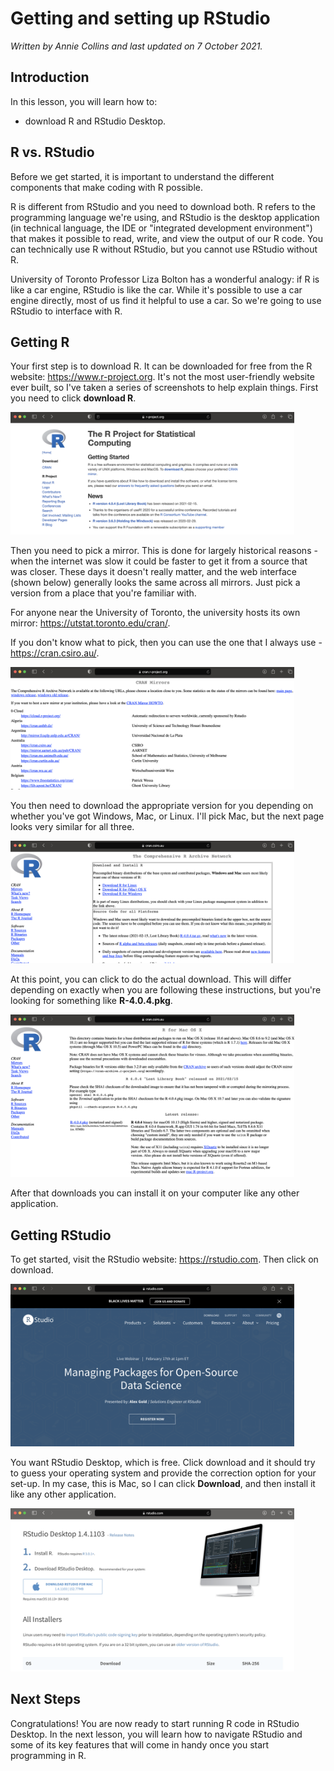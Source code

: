 


# Getting and setting up RStudio

*Written by Annie Collins and last updated on 7 October 2021.*

## Introduction

In this lesson, you will learn how to:

- download R and RStudio Desktop.

## R vs. RStudio

Before we get started, it is important to understand the different components that make coding with R possible. 

R is different from RStudio and you need to download both. R refers to the programming language we're using, and RStudio is the desktop application (in technical language, the IDE or "integrated development environment") that makes it possible to read, write, and view the output of our R code. You can technically use R without RStudio, but you cannot use RStudio without R.

University of Toronto Professor Liza Bolton has a wonderful analogy: if R is like a car engine, RStudio is like the car. While it's possible to use a car engine directly, most of us find it helpful to use a car. So we're going to use RStudio to interface with R.

## Getting R

Your first step is to download R. It can be downloaded for free from the R website: https://www.r-project.org. It's not the most user-friendly website ever built, so I've taken a series of screenshots to help explain things. First you need to click **download R**. 

<img src="images/01-getting_started_1.png" width="90%" />

Then you need to pick a mirror. This is done for largely historical reasons - when the internet was slow it could be faster to get it from a source that was closer. These days it doesn't really matter, and the web interface (shown below) generally looks the same across all mirrors. Just pick a version from a place that you're familiar with. 

For anyone near the University of Toronto, the university hosts its own mirror: https://utstat.toronto.edu/cran/.

If you don't know what to pick, then you can use the one that I always use - https://cran.csiro.au/. 

<img src="images/01-getting_started_2.png" width="90%" />

You then need to download the appropriate version for you depending on whether you've got Windows, Mac, or Linux. I'll pick Mac, but the next page looks very similar for all three. 

<img src="images/01-getting_started_3.png" width="90%" />

At this point, you can click to do the actual download. This will differ depending on exactly when you are following these instructions, but you're looking for something like **R-4.0.4.pkg**.

<img src="images/01-getting_started_4.png" width="90%" />

After that downloads you can install it on your computer like any other application.

## Getting RStudio

To get started, visit the RStudio website: https://rstudio.com. Then click on download. 

<img src="images/01-getting_started_6.png" width="90%" />

You want RStudio Desktop, which is free. Click download and it should try to guess your operating system and provide the correction option for your set-up. In my case, this is Mac, so I can click **Download**, and then install it like any other application.

<img src="images/01-getting_started_7.png" width="90%" />

## Next Steps

Congratulations! You are now ready to start running R code in RStudio Desktop. In the next lesson, you will learn how to navigate RStudio and some of its key features that will come in handy once you start programming in R.
